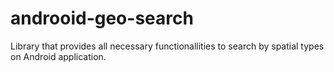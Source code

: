 # androoid-geo-search
Library that provides all necessary functionallities to search by spatial types on Android application.
